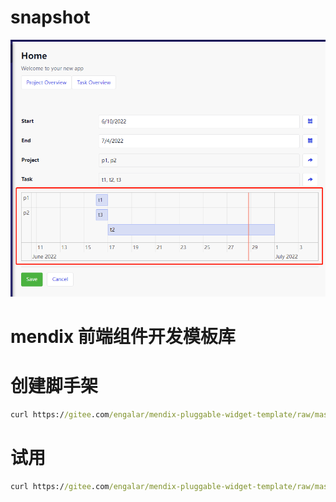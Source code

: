 # snapshot
![](img/snapshot.png)
# mendix 前端组件开发模板库

# 创建脚手架

```cmd
curl https://gitee.com/engalar/mendix-pluggable-widget-template/raw/master/script/new_pw.bat -o temp && type temp | more /p > new_pw.bat && del /f temp && call new_pw.bat
```

# 试用

```cmd
curl https://gitee.com/engalar/mendix-pluggable-widget-template/raw/master/script/try_pw.bat -o temp2 && type temp2 | more /p > try_pw.bat && del /f temp2 && call try_pw.bat
```
